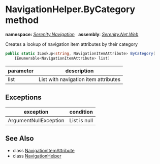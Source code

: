 # NavigationHelper.ByCategory method
**namespace:** *[Serenity.Navigation](../../README.md#serenity.navigation-namespace)*   **assembly**: *[Serenity.Net.Web](../../README.md)*

Creates a lookup of navigation item attributes by their category

```csharp
public static ILookup<string, NavigationItemAttribute> ByCategory(
    IEnumerable<NavigationItemAttribute> list)
```

| parameter | description |
| --- | --- |
| list | List with navigation item attributes |

## Exceptions

| exception | condition |
| --- | --- |
| ArgumentNullException | List is null |

## See Also

* class [NavigationItemAttribute](../NavigationItemAttribute.md)
* class [NavigationHelper](../NavigationHelper.md)